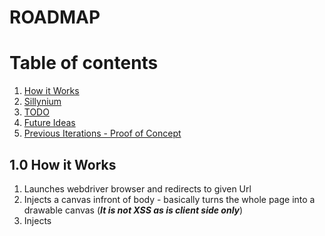 # ROADMAP

# Table of contents
1. [How it Works](#HOW)
2. [Sillynium](#Now)
3. [TODO](#TODO)
4. [Future Ideas](#Future)
5. [Previous Iterations - Proof of Concept](#POC)

## 1.0 How it Works <a name="HOW"></a> ##

1. Launches webdriver browser and redirects to given Url
2. Injects a canvas infront of body - basically turns the whole page into a drawable canvas (***It is not XSS as is client side only***)
3. Injects <script> which contains JavaScript drawing functionality (***It is not XSS as is client side only***)
4. Now can draw boxes on page around different elements, and change colours for different actions
5. Close browser
6. Converts to code based on boxes location amd colours 
  
For those of you that are visual:![Proof of Concept Flowchart](media/sillynium_flowchart.jpg)


## 2.0 Sillynium <a name="Now"></a>
[sillynium.py](sillynium.py) is the natural extension to the proof of concept, and draws directly to the webpage.

This comes with quite some complexity however. The current working approach to achieve this is as follows:
- Load URL via Selenium Webdriver
- Retrieve webpage body's scrollheight and scrollwidth values
- Inject a transparent canvas into webpage, with dimensions the exact size of the page body
- Set canvas z-index very high, to place it as the top-most element in the page
- Inject inline JavaScript functions to create the drawing functionality of the canvas

*As crazy as it sounds*, ***it works!*** The webpage can be drawn on! But there is still work to be done!

The Canvas and HTML content is developed in a completely separate file called [draw_rect.html](HTML\CSS\JS/draw_rect.html). The way to achieve desired functionality is to ensure it works in isolation (ie: If I load [draw_rect.html](HTML\CSS\JS/draw_rect.html), can I draw on the screen?). When this file works, the content is ported over to the [sillynium.py](sillynium.py) file and executed via driver.execute_script().

***Easy right?***

## 3.0 TODO<a name="TODO"></a>
Most of the work TODO is actually on the HTML/CSS/JS side. This work then needs to be ported over to the [sillynium.py](sillynium.py) file. 

Heres a pretty good timeline and idea of what needs to be done - contribute where and if you can!

### 3.1 [draw_rect.html](HTML\CSS\JS/draw_rect.html) - Ensure canvas width/height = webpage body scrollwidth/scrollheight ###
Since we want to be able to draw boxes on the entire webpage, we need to ensure the canvas covers the entire webpage body.
This can be achieved by ensuring the canvas matches the size and position of the webpage body.

### 3.2 [draw_rect.html](HTML\CSS\JS/draw_rect.html) - Update to remove pencil functionality (not-used) ###
The pencil is an artifact of the paint to canvas tutorial, since we only need to draw boxes it should be removed to simplify the HTML document.

### 3.3 [draw_rect.html](HTML\CSS\JS/draw_rect.html) - Create a draggable toolbar ###
Eventually when the option toolbar is created, it must be moveable. If it is static, it may block requried page elements. 

### 3.4 [draw_rect.html](HTML\CSS\JS/draw_rect.html) - Add a simple colour picker for box (inside toolbar) ###
Currently we can draw Grey boxes. This single colour is not of much use, so we need to implement a simple colour picker inside our toolbar (just like MS paint) so we can choose our box colour. We only require about ~9-10 different colours (representing each element type)

### 3.5 [draw_rect.html](HTML\CSS\JS/draw_rect.html) - Collect drawn box/es coordinates + colours ###
Currently as we draw, we are not collecting the coordinates or colours of the box anywhere. This is required to later determine elements at each box position.

### 3.6 [draw_rect.html](HTML\CSS\JS/draw_rect.html) - Create undo function (inside toolbar) ###
Currently there is no way to undo an incorrect drawing. A simple undo function is required (inside toolbar) 

### 3.7 [draw_rect.html](HTML\CSS\JS/draw_rect.html) - Create reset function (inside toolbar) ###
Currently there is no way to reset the entire canvas. A simple reset function is required (inside toolbar)

### 3.8 [draw_rect.html](HTML\CSS\JS/draw_rect.html) - Create finish drawing function (inside toolbar) ###
Well great we have all these coloured boxes, but no way to save our drawings and mvoe to the next step. Lets fix that by adding a finish drawing button within our toolbar.

### 3.9 [sillynium.py](sillynium.py) - Configure boiler-plate code ###
The majority of Python Selenium scripts feature some repeating code such as:
```python
from selenium import webdriver
from webdriver_manager.chrome import ChromeDriverManager

# set up webdriver options
options = webdriver.ChromeOptions()
options.headless = False
options.add_experimental_option("excludeSwitches", ['enable-automation'])
```
lets determine what should be included in the boiler-plate as a community. 
Perhaps this could even be saved in a config.ini file which is called by the script

### 3.10 [sillynium.py](sillynium.py) - Fetch all elements based on their positions ###
This could be based off the existing code in [concept/poc.py](concept/poc.py) which does the same already.

### 3.11 [sillynium.py](sillynium.py) - Determine colour rules ###
This could be based off the existing code in [concept/poc.py](concept/poc.py). Determine what colours apply to what elements, and best methods for performing an action based on box colour.

### 3.12 [sillynium.py](sillynium.py) - Determine script generation rules ###
This could be based off the existing code in [concept/poc.py](concept/poc.py). Determine what script generation rules should be implemented.

## 4.0 Future Ideas <a name="Future"></a>##
All the current ideas for future features go here.

- Convert to browser extension
- Add support for more languages (Java)

## 5.0 Previous Iterations - Proof of Concept <a name="POC"></a>
[concept/poc.py](concept/poc.py) is a proof of concept program. However, it is a good starting point to show the inspiration behind ***sillynium***.

poc.py fetches the desired URL in the background, by running selenium webdriver in headless mode. It then gets a screenshot of the current window *ONLY*.
This screenshot is an *exact* representation of that window. You draw coloured boxes on this screenshot, and as you draw, the coordinates and colours are recorded. 

Each colour has a *different function* - *red* is used for locating "text-input" elements, *green* is used for locating "button" elements, for example. Once drawing is complete, you exit the drawing window, and the recorded coordinates are cross-checked against the actual elements at that position in the headless driver, and the element is returned. This is repeated for all elements. 

Now that we have all the elements (and all their possible attributes if we so desire), we enter the script generating area of the code. The colour of the box is used to tell the script generating part of the program what to do with each element. Back to our *red* example, this tells the script generator *"the element that corresponds to the red box at position (x, y) is an input-text element, so write code to represent that functionality."* This is repeated for each box that was drawn. What you end up with is some boiler-plate code, and your generated code. This is all combined into your brand new selenium automation script called *"generated.py"*.

See [concept/poc.py](concept/poc.py) to run it and test it out. You will discover very quickly that it is limited, and a webpage screenshot is a dead-end. That is why moving forward, sillynium must work by drawing directly to the webpage. See [Sillynium](#Now) about how this can be achieved.

For those of you that are visual:![Proof of Concept Flowchart](media/poc_flowchart.jpg)
